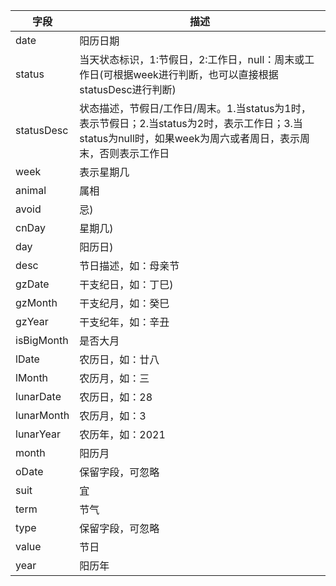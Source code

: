 |  字段   | 描述  |
|  ----  | ----  |
| date  | 阳历日期 |
| status  | 当天状态标识，1:节假日，2:工作日，null：周末或工作日(可根据week进行判断，也可以直接根据statusDesc进行判断) |
| statusDesc  | 状态描述，节假日/工作日/周末。1.当status为1时，表示节假日；2.当status为2时，表示工作日；3.当status为null时，如果week为周六或者周日，表示周末，否则表示工作日 |
| week  | 表示星期几 |
| animal  | 属相 |
| avoid  | 忌) |
| cnDay  | 星期几) |
| day  | 阳历日) |
| desc  | 节日描述，如：母亲节 |
| gzDate  | 干支纪日，如：丁巳) |
| gzMonth  | 干支纪月，如：癸巳 |
| gzYear  | 干支纪年，如：辛丑|
| isBigMonth  | 是否大月 |
| lDate  | 农历日，如：廿八|
| lMonth  | 农历月，如：三 |
| lunarDate  | 农历日，如：28 |
| lunarMonth  | 农历月，如：3 |
| lunarYear  | 农历年，如：2021 |
| month  | 阳历月 |
| oDate  | 保留字段，可忽略 |
| suit  | 宜 |
| term  | 节气 |
| type  | 保留字段，可忽略 |
| value  | 节日 |
| year  | 阳历年 |